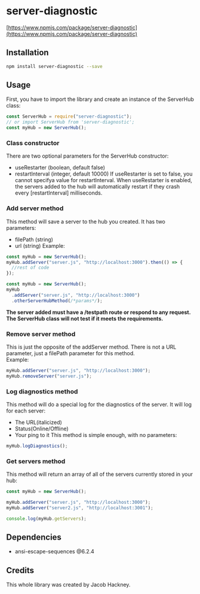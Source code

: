 # server-diagnostic

[https://www.npmjs.com/package/server-diagnostic](https://www.npmjs.com/package/server-diagnostic)

## Installation

```sh
npm install server-diagnostic --save
```

## Usage

First, you have to import the library and create an instance of the ServerHub class:

```js
const ServerHub = require("server-diagnostic");
// or import ServerHub from 'server-diagnostic';
const myHub = new ServerHub();
```

### Class constructor

There are two optional parameters for the ServerHub constructor:

- useRestarter (boolean, default false)
- restartInterval (integer, default 10000)
  If useRestarter is set to false, you cannot specifya value for restartInterval. When useRestarter is enabled, the servers added to the hub will automatically restart if they crash every \[restartInterval\] milliseconds.

### Add server method

This method will save a server to the hub you created. It has two parameters:

- filePath (string)
- url (string)
  Example:

```js
const myHub = new ServerHub();
myHub.addServer("server.js", "http://localhost:3000").then(() => {
  //rest of code
});
```

```js
const myHub = new ServerHub();
myHub
  .addServer("server.js", "http://localhost:3000")
  .otherServerHubMethod(/*params*/);
```

**The server added must have a /testpath route or respond to any request. The ServerHub class will not test if it meets the requirements.**

### Remove server method

This is just the opposite of the addServer method. There is not a URL parameter, just a filePath parameter for this method. \
Example:

```js
myHub.addServer("server.js", "http://localhost:3000");
myHub.removeServer("server.js");
```

### Log diagnostics method

This method will do a special log for the diagnostics of the server. It will log for each server:

- The URL(italicized)
- Status(Online/Offline)
- Your ping to it
  This method is simple enough, with no parameters:

```js
myHub.logDiagnostics();
```

### Get servers method

This method will return an array of all of the servers currently stored in your hub:

```js
const myHub = new ServerHub();

myHub.addServer("server.js", "http://localhost:3000");
myHub.addServer("server2.js", "http://localhost:3001");

console.log(myHub.getServers);
```

## Dependencies

- ansi-escape-sequences @6.2.4

## Credits

This whole library was created by Jacob Hackney.
